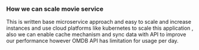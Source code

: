### How we can scale movie service
This is written base microservice approach and easy to scale and increase instances and use cloud platforms like kubernetes to scale this application , also we can enable cache mechanism and sync data with API to improve our performance however OMDB API has limitation for usage per day.
